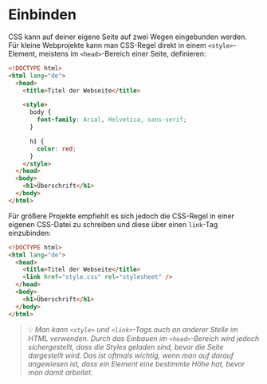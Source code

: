 # Einbinden

CSS kann auf deiner eigene Seite auf zwei Wegen eingebunden werden. Für kleine Webprojekte kann man CSS-Regel direkt in einem `<style>`-Element, meistens im `<head>`-Bereich einer Seite, definieren:

```html
<!DOCTYPE html>
<html lang="de">
  <head>
    <title>Titel der Webseite</title>

    <style>
      body {
        font-family: Arial, Helvetica, sans-serif;
      }

      h1 {
        color: red;
      }
    </style>
  </head>
  <body>
    <h1>Überschrift</h1>
  </body>
</html>
```

Für größere Projekte empfiehlt es sich jedoch die CSS-Regel in einer eigenen CSS-Datei zu schreiben und diese über einen `link`-Tag einzubinden:

```html
<!DOCTYPE html>
<html lang="de">
  <head>
    <title>Titel der Webseite</title>
    <link href="style.css" rel="stylesheet" />
  </head>
  <body>
    <h1>Überschrift</h1>
  </body>
</html>
```

> 💡 _Man kann `<style>` und `<link>`-Tags auch an anderer Stelle im HTML verwenden. Durch das Einbauen im `<head>`-Bereich wird jedoch sichergestellt, dass die Styles geladen sind, bevor die Seite dargestellt wird. Das ist oftmals wichtig, wenn man auf darauf angewiesen ist, dass ein Element eine bestimmte Höhe hat, bevor man damit arbeitet._
